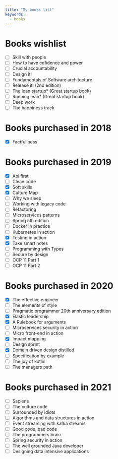 ```yaml
---
title: "My books list"
keywords:
  - books
---
```


# Books wishlist
- [ ] Skill with people
- [ ] How to have cofidence and power
- [ ] Crucial accountability
- [ ] Design it!
- [ ] Fundamentals of Software architecture
- [ ] Release it! (2nd edition)
- [ ] The lean startup* (Great startup book)
- [ ] Running lean* (Great startup book)
- [ ] Deep work
- [ ] The happiness track

# Books purchased in 2018

- [x] Factfullness

# Books purchased in 2019

- [x] Api first
- [ ] Clean code
- [x] Soft skills
- [x] Culture Map
- [ ] Why we sleep
- [ ] Working with legacy code
- [ ] Refactoring
- [ ] Microservices patterns
- [ ] Spring 5th edition
- [ ] Docker in practice
- [ ] Kubernetes in action
- [x] Testing in action
- [x] Take smart notes
- [ ] Programming with Types
- [ ] Secure by design
- [ ] OCP 11 Part 1
- [ ] OCP 11 Part 2

# Books purchased in 2020
- [x] The effective engineer
- [ ] The elements of style
- [ ] Pragmatic programmer 20th anniversary edition
- [x] Elastic leadership
- [x] A Rulebook for arguments
- [ ] Microservices security in action
- [ ] Micro front-end in action
- [x] Impact mapping
- [ ] Design sprint
- [x] Domain driven design distilled
- [ ] Specification by example
- [ ] The joy of kotlin
- [ ] The managers path

# Books purchased in 2021
- [ ] Sapiens
- [ ] The culture code
- [ ] Surrounded by idiots
- [ ] Algorithms and data structures in action
- [ ] Event streaming with kafka streams
- [ ] Good code, bad code
- [ ] The programmers brain
- [ ] Spring security in action
- [ ] The well grounded Java developer
- [ ] Designing data intensive applications
